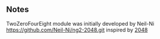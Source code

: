 ## Notes
TwoZeroFourEight module was initially developed by Neil-Ni https://github.com/Neil-Ni/ng2-2048.git 
inspired by [2048](https://github.com/gabrielecirulli/2048)
